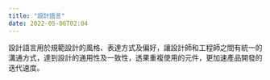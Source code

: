 ```yaml
---
title: "設計語言"
date: 2022-05-06T02:04
---
```

設計語言用於規範設計的風格、表達方式及偏好，讓設計師和工程師之間有統一的溝通方式，達到設計的通用性及一致性，透果重複使用的元件，更加速產品開發的迭代速度。